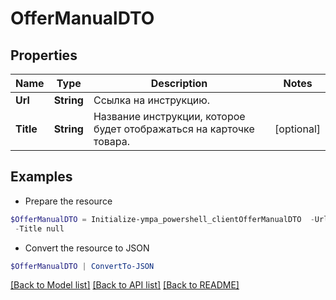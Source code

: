 # OfferManualDTO
## Properties

Name | Type | Description | Notes
------------ | ------------- | ------------- | -------------
**Url** | **String** | Ссылка на инструкцию. | 
**Title** | **String** | Название инструкции, которое будет отображаться на карточке товара.  | [optional] 

## Examples

- Prepare the resource
```powershell
$OfferManualDTO = Initialize-ympa_powershell_clientOfferManualDTO  -Url null `
 -Title null
```

- Convert the resource to JSON
```powershell
$OfferManualDTO | ConvertTo-JSON
```

[[Back to Model list]](../README.md#documentation-for-models) [[Back to API list]](../README.md#documentation-for-api-endpoints) [[Back to README]](../README.md)

